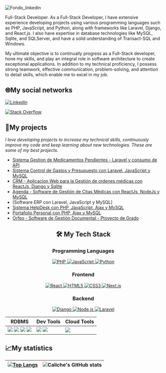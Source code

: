 ![Fondo_linkedin](https://user-images.githubusercontent.com/56748002/189555774-37f47e99-ec27-4b28-b18f-6ebdedc39e75.jpg)

Full-Stack Developer. As a Full-Stack Developer, I have extensive experience developing projects using various programming languages such as PHP, JavaScript, and Python, along with frameworks like Laravel, Django, and React.js. I also have expertise in database technologies like MySQL, Sqlite, and SQLServer, and have a solid understanding of Transact-SQL and Windows.

My ultimate objective is to continually progress as a Full-Stack developer, hone my skills, and play an integral role in software architecture to create exceptional applications. In addition to my technical proficiency, I possess strong teamwork, effective communication, problem-solving, and attention to detail skills, which enable me to excel in my job.

## 🌐My social networks
<a href="https://www.linkedin.com/in/full-stack-carlos-bejarano/" target="_blank">
 <img src="https://img.shields.io/badge/LinkedIn-0077B5?style=for-the-badge&logo=linkedin&logoColor=white" alt="LinkedIn">
</a>

<a href="https://stackoverflow.com/users/24019816/calichedev" target="_blank"> <img src="https://img.shields.io/badge/Stack_Overflow-FE7A16?style=for-the-badge&logo=stack-overflow&logoColor=white" alt="Stack Overflow"> </a>
<!--- 🚀 I am part of the best community ever: [**OpenBootcamp**](https://open-bootcamp.com/). -->

## 🚀My projects 

_I love developing projects to increase my technical skills, continuously improve my code and keep learning about new technologies. These are some of my best projects._

- [Sistema Gestion de Medicamentos Pendientes - Laravel y consumo de API](https://drive.google.com/file/d/1KalGiH18XiTGW0bQKTsxZt4BoBQMkEtP/view?usp=share_link)
- [Sistema Control de Gastos y Presupuesto con Laravel, JavaScript y MySQL](https://drive.google.com/file/d/1O41BjS-XHkbF3xb2TygmfKckuGp2aA6F/view?usp=sharing)
- [CRM - Aplicacion Web para la Gestión de ordenes médicas con ReactJs, Django y Sqlite](https://github.com/CalicheDev/Proyectos_Django_React)
- [Agenda - Software de Gestión de Citas Médicas con ReactJs, NodeJs y MySQL](https://github.com/CalicheDev/material-kit-react)
- [Software ERP con Laravel, JavaScript y MySQL]
- [Sistema HelpDesk con PHP, JavaScript, Ajax y MySQL](https://drive.google.com/file/d/1qvGPAYn3wRkQ8_rmTQxXZF5XvPRrtExi/view?usp=share_link)
- [Portafolio Personal con PHP, Ajax y MySQL](https://github.com/CalicheDev/portafolio_php)
- [Orfeo - Software de Gestión Documental - Ptoyecto de Grado](https://github.com/CalicheDev/Orfeo_5.8-924)

<div align="center">
  
  ## 🛠️ My Tech Stack
  
  ### Programming Languages
  
  <a href="#">
    <img src="https://img.shields.io/badge/PHP-777BB4?style=for-the-badge&logo=php&logoColor=white" alt="PHP" />
  </a>
  <a href="#">
    <img src="https://img.shields.io/badge/JavaScript-F7DF1E?style=for-the-badge&logo=javascript&logoColor=black" alt="JavaScript" />
  </a>
  <a href="#">
    <img src="https://img.shields.io/badge/Python-3776AB?style=for-the-badge&logo=python&logoColor=white" alt="Python" />
  </a>
  
  ### Frontend
  
  <a href="#">
    <img src="https://img.shields.io/badge/React-61DAFB?style=for-the-badge&logo=react&logoColor=black" alt="React" />
  </a>
  <a href="#">
    <img src="https://img.shields.io/badge/HTML5-E34F26?style=for-the-badge&logo=html5&logoColor=white" alt="HTML5" />
  </a>
  <a href="#">
    <img src="https://img.shields.io/badge/CSS3-1572B6?style=for-the-badge&logo=css3&logoColor=white" alt="CSS3" />
  </a>
  <a href="#">
    <img src="https://img.shields.io/badge/Next.js-000000?style=for-the-badge&logo=nextdotjs&logoColor=white" alt="Next.js" />
  </a>
  
  ### Backend
  
  <a href="#">
    <img src="https://img.shields.io/badge/Django-092E20?style=for-the-badge&logo=django&logoColor=white" alt="Django" />
  </a>
  <a href="#">
    <img src="https://img.shields.io/badge/Node.js-339933?style=for-the-badge&logo=nodedotjs&logoColor=white" alt="Node.js" />
  </a>
  <a href="#">
    <img src="https://img.shields.io/badge/Laravel-FF2D20?style=for-the-badge&logo=laravel&logoColor=white" alt="Laravel" />
  </a>
  
</div>

|RDBMS|Dev Tools|Cloud Tools|
|---|---|---|
<img src="https://img.shields.io/badge/SQL%20Server-CC2927?style=for-the-badge&logo=microsoft%20sql%20server&logoColor=white"/> <img src="https://img.shields.io/badge/SQLite-003B57?style=for-the-badge&logo=sqlite&logoColor=white"/> <img src="https://img.shields.io/badge/MySQL-4479A1?style=for-the-badge&logo=mysql&logoColor=white"/> <img src="https://img.shields.io/badge/PostgreSQL-316192?style=for-the-badge&logo=postgresql&logoColor=white"/>|<img src="https://img.shields.io/badge/Git-F05032?style=for-the-badge&logo=git&logoColor=white"/> <img src="https://img.shields.io/badge/Visual%20Studio%20Code-007ACC?style=for-the-badge&logo=visual-studio-code&logoColor=white"/>|<img src="https://img.shields.io/badge/AWS-232F3E?style=for-the-badge&logo=amazonaws&logoColor=white"/>


## 📈My statistics
|[![Top Langs](https://github-readme-stats.vercel.app/api/top-langs/?username=CalicheDev&show_icons=true&theme=city_lights)](https://github.com/CalicheDev/github-readme-stats)|![Caliche's GitHub stats](https://github-readme-stats.vercel.app/api?username=CalicheDev&show_icons=true&theme=city_lights)|
|---|---|



<!-- [![Top Langs](https://github-readme-stats.vercel.app/api/top-langs/?username=CalicheDev&layout=compact)](https://github.com/CalicheDev/github-readme-stats) -->
<!-- <img src="https://img.shields.io/badge/React-20232A?style=for-the-badge&logo=react&logoColor=61DAFB" /> -->
<!-- ![Linux](https://img.shields.io/badge/Linux-FCC624?style=for-the-badge&logo=linux&logoColor=black)![Insomnia](https://img.shields.io/badge/Insomnia-black?style=for-the-badge&logo=insomnia&logoColor=5849BE) <img src="https://img.shields.io/badge/Docker-2CA5E0?style=for-the-badge&logo=docker&logoColor=white"/>
 
|Programming languages |   |
|---                   |---|
|PHP                   |<img src="https://img.shields.io/badge/PHP-000000?style=for-the-badge&logo=php&logoColor=grape"/>|
|JavaScript            |<img src="https://img.shields.io/badge/JavaScript-323330?style=for-the-badge&logo=javascript&logoColor=F7DF1E"/>|
|Python                |<img src="https://img.shields.io/badge/Python-3776AB?style=for-the-badge&logo=python&logoColor=white"/>|

|Frontend    |   |
|---         |---|
|React       |<img src="https://img.shields.io/badge/React-61DAFB?style=for-the-badge&logo=react&logoColor=black"/>|
|HTML5       |<img src="https://img.shields.io/badge/HTML5-E34F26?style=for-the-badge&logo=html5&logoColor=white"/>|
|CSS3        |<img src="https://img.shields.io/badge/CSS3-1572B6?style=for-the-badge&logo=css3&logoColor=white"/>|
|Next.js     |![Next JS](https://img.shields.io/badge/Next-black?style=for-the-badge&logo=next.js&logoColor=white)|

|Backend     |   |
|---         |---|
|Django      |<img src="https://img.shields.io/badge/Django-092E20?style=for-the-badge&logo=django&logoColor=white"/>|
|Node.js     |<img src="https://img.shields.io/badge/Node.js-339933?style=for-the-badge&logo=nodedotjs&logoColor=white"/>|
|Laravel     |<img src="https://img.shields.io/badge/Laravel-323330?style=for-the-badge&logo=laravel&logoColor=red"/>|

|RDBMS|Dev Tools|
|---|---|
<img src="https://img.shields.io/badge/SQL%20Server-CC2927?style=for-the-badge&logo=microsoft%20sql%20server&logoColor=white"/> <img src="https://img.shields.io/badge/SQLite-003B57?style=for-the-badge&logo=sqlite&logoColor=white"/> <img src="https://img.shields.io/badge/PostgreSQL-316192?style=for-the-badge&logo=postgresql&logoColor=white"/>![MySQL](https://img.shields.io/badge/mysql-%2300f.svg?style=for-the-badge&logo=mysql&logoColor=white)|<img src="https://img.shields.io/badge/GIT-E44C30?style=for-the-badge&logo=git&logoColor=white"/>![Visual Studio Code](https://img.shields.io/badge/Visual%20Studio%20Code-0078d7.svg?style=for-the-badge&logo=visual-studio-code&logoColor=white) |-->


<!-- <script src="https://platform.linkedin.com/badges/js/profile.js" async defer type="text/javascript"></script>
<div class="badge-base LI-profile-badge" data-locale="es_ES" data-size="medium" data-theme="light" data-type="VERTICAL" data-vanity="full-stack-carlos-bejarano" data-version="v1"><a class="badge-base__link LI-simple-link" href="https://co.linkedin.com/in/full-stack-carlos-bejarano?trk=profile-badge">Carlos Alberto Bejarano Barbosa</a></div> -->
              

<!---
CalicheDev/CalicheDev is a ✨ special ✨ repository because its `README.md` (this file) appears on your GitHub profile.
You can click the Preview link to take a look at your changes.
--->
